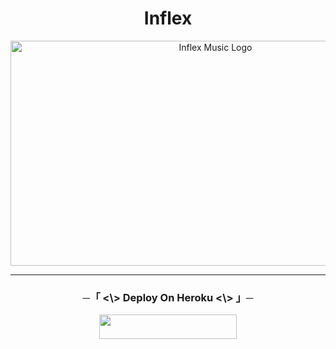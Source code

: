 <h1 align="center"> Inflex </h1>

<p align="center">
  <img src="https://graph.org/file/e47d7251464ca14a7f576.jpg"" alt="Inflex Music Logo" width="640" height="360">
</p>

---

<h3 align="center">
      ─「 <\> Deploy On Heroku <\> 」─
</h3>

<p align="center"><a href="https://dashboard.heroku.com/new?template=https://github.com/sexykash/Inflex"> <img src="https://img.shields.io/badge/Deploy%20On%20Heroku-purple?style=for-the-badge&logo=heroku" width="220" height="38.45"/></a></p>
